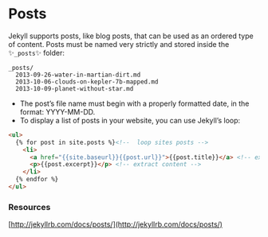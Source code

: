 # Posts
Jekyll supports posts, like blog posts, that can be used as an ordered type of content.
Posts must be named very strictly and stored inside the ✨`_posts`✨ folder:

```
_posts/
  2013-09-26-water-in-martian-dirt.md
  2013-10-06-clouds-on-kepler-7b-mapped.md
  2013-10-09-planet-without-star.md
```
- The post’s file name must begin with a properly formatted date, in the format: YYYY-MM-DD.
- To display a list of posts in your website, you can use Jekyll’s loop:

```html
<ul>
  {% for post in site.posts %}<!--  loop sites posts -->
    <li>
      <a href="{{site.baseurl}}{{post.url}}">{{post.title}}</a> <!-- extract url and title (always ref baseURL) -->
      <p>{{post.excerpt}}</p> <!-- extract content -->
    </li>
  {% endfor %}
</ul>
```

### Resources
[http://jekyllrb.com/docs/posts/](http://jekyllrb.com/docs/posts/)
